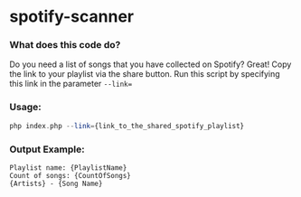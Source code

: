 # spotify-scanner

### What does this code do?
Do you need a list of songs that you have collected on Spotify? Great! Copy the link to your playlist via the share button. Run this script by specifying this link in the parameter `--link=`

### Usage:
```php
php index.php --link={link_to_the_shared_spotify_playlist}
```

### Output Example:
```
Playlist name: {PlaylistName}
Count of songs: {CountOfSongs}
{Artists} - {Song Name}
```